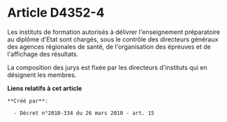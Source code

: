 # Article D4352-4

Les instituts de formation autorisés à délivrer l'enseignement préparatoire au diplôme d'Etat sont chargés, sous le contrôle
des directeurs généraux des agences régionales de santé, de l'organisation des épreuves et de l'affichage des résultats. 

La composition des jurys est fixée par les directeurs d'instituts qui en désignent les membres.

**Liens relatifs à cet article**

	**Créé par**:

	  - Décret n°2010-334 du 26 mars 2010 - art. 15
